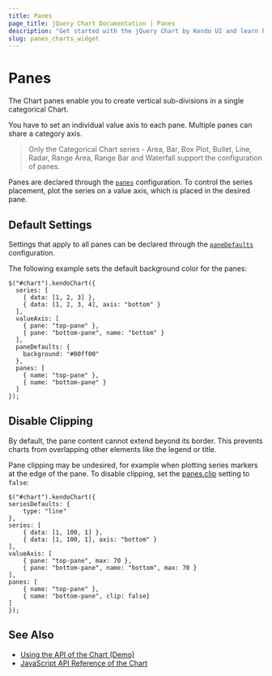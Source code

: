 ```yaml
---
title: Panes
page_title: jQuery Chart Documentation | Panes
description: "Get started with the jQuery Chart by Kendo UI and learn how to configure its panes."
slug: panes_charts_widget
---
```


# Panes

The Chart panes enable you to create vertical sub-divisions in a single categorical Chart.

You have to set an individual value axis to each pane. Multiple panes can share a category axis.

> Only the Categorical Chart series - Area, Bar, Box Plot, Bullet, Line, Radar, Range Area, Range Bar and Waterfall support the configuration of panes.

Panes are declared through the [`panes`](/api/javascript/dataviz/ui/chart/configuration/panes) configuration. To control the series placement, plot the series on a value axis, which is placed in the desired pane.

## Default Settings

Settings that apply to all panes can be declared through the [`paneDefaults`](/api/javascript/dataviz/ui/chart/configuration/paneDefaults) configuration.

The following example sets the default background color for the panes:

    $("#chart").kendoChart({
      series: [
        { data: [1, 2, 3] },
        { data: [1, 2, 3, 4], axis: "bottom" }
      ],
      valueAxis: [
        { pane: "top-pane" },
        { pane: "bottom-pane", name: "bottom" }
      ],
      paneDefaults: {
        background: "#00ff00"
      },
      panes: [
        { name: "top-pane" },
        { name: "bottom-pane" }
      ]
    });

## Disable Clipping

By default, the pane content cannot extend beyond its border. This prevents charts from overlapping other elements like the legend or title.

Pane clipping may be undesired, for example when plotting series markers at the edge of the pane.
To disable clipping, set the [panes.clip](/api/javascript/dataviz/ui/chart/configuration/panes.clip) setting to `false`:

    $("#chart").kendoChart({
    seriesDefaults: {
        type: "line"
    },
    series: [
        { data: [1, 100, 1] },
        { data: [1, 100, 1], axis: "bottom" }
    ],
    valueAxis: [
        { pane: "top-pane", max: 70 },
        { pane: "bottom-pane", name: "bottom", max: 70 }
    ],
    panes: [
        { name: "top-pane" },
        { name: "bottom-pane", clip: false}
    ]
    });

## See Also

* [Using the API of the Chart (Demo)](https://demos.telerik.com/kendo-ui/chart-api/index)
* [JavaScript API Reference of the Chart](/api/javascript/dataviz/ui/chart)